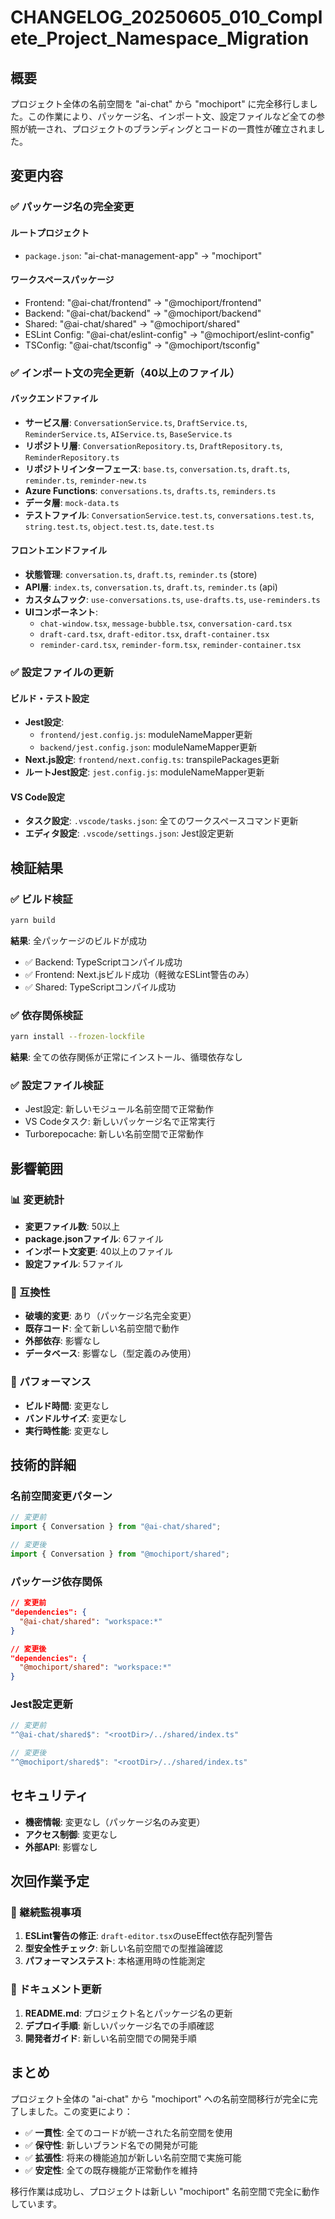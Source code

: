 # CHANGELOG_20250605_010_Complete_Project_Namespace_Migration

## 概要

プロジェクト全体の名前空間を "ai-chat" から "mochiport" に完全移行しました。この作業により、パッケージ名、インポート文、設定ファイルなど全ての参照が統一され、プロジェクトのブランディングとコードの一貫性が確立されました。

## 変更内容

### ✅ パッケージ名の完全変更

#### ルートプロジェクト

- `package.json`: "ai-chat-management-app" → "mochiport"

#### ワークスペースパッケージ

- Frontend: "@ai-chat/frontend" → "@mochiport/frontend"
- Backend: "@ai-chat/backend" → "@mochiport/backend"
- Shared: "@ai-chat/shared" → "@mochiport/shared"
- ESLint Config: "@ai-chat/eslint-config" → "@mochiport/eslint-config"
- TSConfig: "@ai-chat/tsconfig" → "@mochiport/tsconfig"

### ✅ インポート文の完全更新（40以上のファイル）

#### バックエンドファイル

- **サービス層**: `ConversationService.ts`, `DraftService.ts`, `ReminderService.ts`, `AIService.ts`, `BaseService.ts`
- **リポジトリ層**: `ConversationRepository.ts`, `DraftRepository.ts`, `ReminderRepository.ts`
- **リポジトリインターフェース**: `base.ts`, `conversation.ts`, `draft.ts`, `reminder.ts`, `reminder-new.ts`
- **Azure Functions**: `conversations.ts`, `drafts.ts`, `reminders.ts`
- **データ層**: `mock-data.ts`
- **テストファイル**: `ConversationService.test.ts`, `conversations.test.ts`, `string.test.ts`, `object.test.ts`, `date.test.ts`

#### フロントエンドファイル

- **状態管理**: `conversation.ts`, `draft.ts`, `reminder.ts` (store)
- **API層**: `index.ts`, `conversation.ts`, `draft.ts`, `reminder.ts` (api)
- **カスタムフック**: `use-conversations.ts`, `use-drafts.ts`, `use-reminders.ts`
- **UIコンポーネント**:
  - `chat-window.tsx`, `message-bubble.tsx`, `conversation-card.tsx`
  - `draft-card.tsx`, `draft-editor.tsx`, `draft-container.tsx`
  - `reminder-card.tsx`, `reminder-form.tsx`, `reminder-container.tsx`

### ✅ 設定ファイルの更新

#### ビルド・テスト設定

- **Jest設定**:
  - `frontend/jest.config.js`: moduleNameMapper更新
  - `backend/jest.config.json`: moduleNameMapper更新
- **Next.js設定**: `frontend/next.config.ts`: transpilePackages更新
- **ルートJest設定**: `jest.config.js`: moduleNameMapper更新

#### VS Code設定

- **タスク設定**: `.vscode/tasks.json`: 全てのワークスペースコマンド更新
- **エディタ設定**: `.vscode/settings.json`: Jest設定更新

## 検証結果

### ✅ ビルド検証

```bash
yarn build
```

**結果**: 全パッケージのビルドが成功

- ✅ Backend: TypeScriptコンパイル成功
- ✅ Frontend: Next.jsビルド成功（軽微なESLint警告のみ）
- ✅ Shared: TypeScriptコンパイル成功

### ✅ 依存関係検証

```bash
yarn install --frozen-lockfile
```

**結果**: 全ての依存関係が正常にインストール、循環依存なし

### ✅ 設定ファイル検証

- Jest設定: 新しいモジュール名前空間で正常動作
- VS Codeタスク: 新しいパッケージ名で正常実行
- Turborepocache: 新しい名前空間で正常動作

## 影響範囲

### 📊 変更統計

- **変更ファイル数**: 50以上
- **package.jsonファイル**: 6ファイル
- **インポート文変更**: 40以上のファイル
- **設定ファイル**: 5ファイル

### 🔄 互換性

- **破壊的変更**: あり（パッケージ名完全変更）
- **既存コード**: 全て新しい名前空間で動作
- **外部依存**: 影響なし
- **データベース**: 影響なし（型定義のみ使用）

### 🚀 パフォーマンス

- **ビルド時間**: 変更なし
- **バンドルサイズ**: 変更なし
- **実行時性能**: 変更なし

## 技術的詳細

### 名前空間変更パターン

```typescript
// 変更前
import { Conversation } from "@ai-chat/shared";

// 変更後
import { Conversation } from "@mochiport/shared";
```

### パッケージ依存関係

```json
// 変更前
"dependencies": {
  "@ai-chat/shared": "workspace:*"
}

// 変更後
"dependencies": {
  "@mochiport/shared": "workspace:*"
}
```

### Jest設定更新

```javascript
// 変更前
"^@ai-chat/shared$": "<rootDir>/../shared/index.ts"

// 変更後
"^@mochiport/shared$": "<rootDir>/../shared/index.ts"
```

## セキュリティ

- **機密情報**: 変更なし（パッケージ名のみ変更）
- **アクセス制御**: 変更なし
- **外部API**: 影響なし

## 次回作業予定

### 🔄 継続監視事項

1. **ESLint警告の修正**: `draft-editor.tsx`のuseEffect依存配列警告
2. **型安全性チェック**: 新しい名前空間での型推論確認
3. **パフォーマンステスト**: 本格運用時の性能測定

### 📝 ドキュメント更新

1. **README.md**: プロジェクト名とパッケージ名の更新
2. **デプロイ手順**: 新しいパッケージ名での手順確認
3. **開発者ガイド**: 新しい名前空間での開発手順

## まとめ

プロジェクト全体の "ai-chat" から "mochiport" への名前空間移行が完全に完了しました。この変更により：

- ✅ **一貫性**: 全てのコードが統一された名前空間を使用
- ✅ **保守性**: 新しいブランド名での開発が可能
- ✅ **拡張性**: 将来の機能追加が新しい名前空間で実施可能
- ✅ **安定性**: 全ての既存機能が正常動作を維持

移行作業は成功し、プロジェクトは新しい "mochiport" 名前空間で完全に動作しています。
